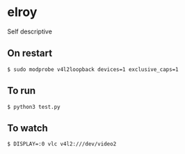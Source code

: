 # elroy
Self descriptive

## On restart

```
$ sudo modprobe v4l2loopback devices=1 exclusive_caps=1
```

## To run
```
$ python3 test.py
```

## To watch
```
$ DISPLAY=:0 vlc v4l2:///dev/video2
```
